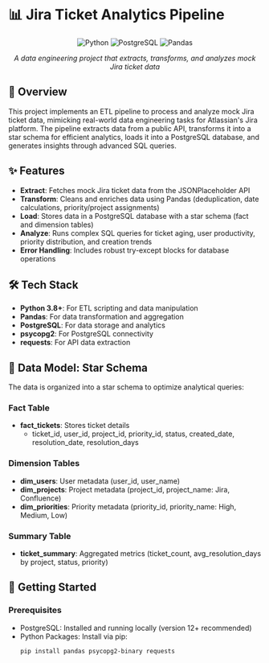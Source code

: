 # 📊 Jira Ticket Analytics Pipeline

<div align="center">

![Python](https://img.shields.io/badge/Python-3.8+-blue?style=for-the-badge&logo=python&logoColor=white)
![PostgreSQL](https://img.shields.io/badge/PostgreSQL-12+-336791?style=for-the-badge&logo=postgresql&logoColor=white)
![Pandas](https://img.shields.io/badge/Pandas-1.0+-150458?style=for-the-badge&logo=pandas&logoColor=white)

*A data engineering project that extracts, transforms, and analyzes mock Jira ticket data*

</div>

## 🌟 Overview

This project implements an ETL pipeline to process and analyze mock Jira ticket data, mimicking real-world data engineering tasks for Atlassian's Jira platform. The pipeline extracts data from a public API, transforms it into a star schema for efficient analytics, loads it into a PostgreSQL database, and generates insights through advanced SQL queries.

## ✨ Features

- **Extract**: Fetches mock Jira ticket data from the JSONPlaceholder API
- **Transform**: Cleans and enriches data using Pandas (deduplication, date calculations, priority/project assignments)
- **Load**: Stores data in a PostgreSQL database with a star schema (fact and dimension tables)
- **Analyze**: Runs complex SQL queries for ticket aging, user productivity, priority distribution, and creation trends
- **Error Handling**: Includes robust try-except blocks for database operations

## 🛠️ Tech Stack

- **Python 3.8+**: For ETL scripting and data manipulation
- **Pandas**: For data transformation and aggregation
- **PostgreSQL**: For data storage and analytics
- **psycopg2**: For PostgreSQL connectivity
- **requests**: For API data extraction

## 📐 Data Model: Star Schema

The data is organized into a star schema to optimize analytical queries:

### Fact Table
- **fact_tickets**: Stores ticket details
  - ticket_id, user_id, project_id, priority_id, status, created_date, resolution_date, resolution_days

### Dimension Tables
- **dim_users**: User metadata (user_id, user_name)
- **dim_projects**: Project metadata (project_id, project_name: Jira, Confluence)
- **dim_priorities**: Priority metadata (priority_id, priority_name: High, Medium, Low)

### Summary Table
- **ticket_summary**: Aggregated metrics (ticket_count, avg_resolution_days by project, status, priority)

## 🚀 Getting Started

### Prerequisites

- PostgreSQL: Installed and running locally (version 12+ recommended)
- Python Packages: Install via pip:
  ```bash
  pip install pandas psycopg2-binary requests
